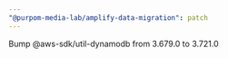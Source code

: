 ```yaml
---
"@purpom-media-lab/amplify-data-migration": patch
---
```


Bump @aws-sdk/util-dynamodb from 3.679.0 to 3.721.0
